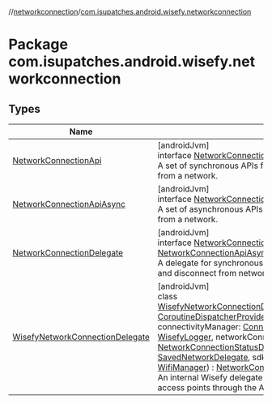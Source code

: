 //[networkconnection](../../index.md)/[com.isupatches.android.wisefy.networkconnection](index.md)

# Package com.isupatches.android.wisefy.networkconnection

## Types

| Name | Summary |
|---|---|
| [NetworkConnectionApi](-network-connection-api/index.md) | [androidJvm]<br>interface [NetworkConnectionApi](-network-connection-api/index.md)<br>A set of synchronous APIs for connecting to and disconnecting from a network. |
| [NetworkConnectionApiAsync](-network-connection-api-async/index.md) | [androidJvm]<br>interface [NetworkConnectionApiAsync](-network-connection-api-async/index.md)<br>A set of asynchronous APIs for connecting to and disconnecting from a network. |
| [NetworkConnectionDelegate](-network-connection-delegate/index.md) | [androidJvm]<br>interface [NetworkConnectionDelegate](-network-connection-delegate/index.md) : [NetworkConnectionApi](-network-connection-api/index.md), [NetworkConnectionApiAsync](-network-connection-api-async/index.md)<br>A delegate for synchronous and asynchronous APIs to connect to and disconnect from networks. |
| [WisefyNetworkConnectionDelegate](-wisefy-network-connection-delegate/index.md) | [androidJvm]<br>class [WisefyNetworkConnectionDelegate](-wisefy-network-connection-delegate/index.md)(coroutineDispatcherProvider: [CoroutineDispatcherProvider](../../../core/core/com.isupatches.android.wisefy.core.coroutines/-coroutine-dispatcher-provider/index.md), scope: CoroutineScope, connectivityManager: [ConnectivityManager](https://developer.android.com/reference/kotlin/android/net/ConnectivityManager.html), logger: [WisefyLogger](../../../core/core/com.isupatches.android.wisefy.core.logging/-wisefy-logger/index.md), networkConnectionStatusDelegate: [NetworkConnectionStatusDelegate](../../../networkconnectionstatus/networkconnectionstatus/com.isupatches.android.wisefy.networkconnectionstatus/-network-connection-status-delegate/index.md), savedNetworkDelegate: [SavedNetworkDelegate](../../../savednetworks/savednetworks/com.isupatches.android.wisefy.savednetworks/-saved-network-delegate/index.md), sdkUtil: [SdkUtil](../../../core/core/com.isupatches.android.wisefy.core.util/-sdk-util/index.md), wifiManager: [WifiManager](https://developer.android.com/reference/kotlin/android/net/wifi/WifiManager.html)) : [NetworkConnectionDelegate](-network-connection-delegate/index.md)<br>An internal Wisefy delegate for getting and searching for nearby access points through the Android OS. |
